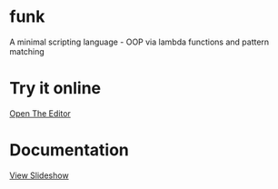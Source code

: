# funk
A minimal scripting language - OOP via lambda functions and pattern matching


# Try it online

[Open The Editor](https://rawgit.com/Ahnfelt/funk/master/index.html)


# Documentation

[View Slideshow](https://docs.google.com/presentation/d/1e7jfo6h27GfQqP18uxuQV7e8aepiPo5w6rwiK73MrMM/edit?usp=sharing)
